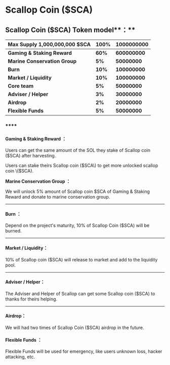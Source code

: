 # Scallop Coin \($SCA\)

## **Scallop Coin \($SCA\)** Token model**：** 

| Max Supply **1,000,000,000 $SCA** | **100%** | **1000000000** |
| :--- | :--- | :--- |
| **Gaming & Staking Reward** | **60%** | **600000000** |
| **Marine Conservation Group** | **5%** | **50000000** |
| **Burn** | **10%** | **100000000** |
| **Market / Liquidity** | **10%** | **100000000** |
| **Core team** | **5%** | **50000000** |
| **Adviser / Helper** | **3%** | **30000000** |
| **Airdrop** | **2%** | **20000000** |
| **Flexible Funds** | **5%** | **50000000** |

### \*\*\*\*

#### **Gaming & Staking Reward ：** 

Users can get the same amount of the SOL they stake of Scallop coin \($SCA\) after harvesting.

Users can stake theirs Scallop coin \($SCA\) to get more unlocked scallop coin \($SCA\).

  
**Marine Conservation Group ：**  


We will unlock 5% amount of Scallop coin $SCA of Gaming & Staking Reward and donate to marine conservation group.  
****

#### **Burn ：** 

Depend on the project's maturity, 10% of Scallop Coin \($SCA\)  will be burned.  
****

#### **Market / Liquidity：** 

10% of Scallop coin \($SCA\) will release to market and add to the liquidity pool.  
****

#### **Adviser / Helper：** 

The Adviser and Helper of Scallop can get some Scallop coin \($SCA\) to thanks for theirs helping.  
****

#### **Airdrop：** 

We will had two times of Scallop Coin \($SCA\) airdrop in the future.



#### Flexible Funds ： 

Flexible Funds will be used for emergency, like users unknown loss, hacker attacking, etc. 

